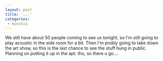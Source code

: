 ```yaml
---
layout: post
title: '...'
categories:
 - minutia
---
```


We still have about 50 people coming to see us tonight, so I'm still going to play acoustic in the side room for a bit. Then I'm probly going to take down the art show, so this is the last chance to see the stuff hung in public. Planning on putting it up in the apt. tho, so there u go....

